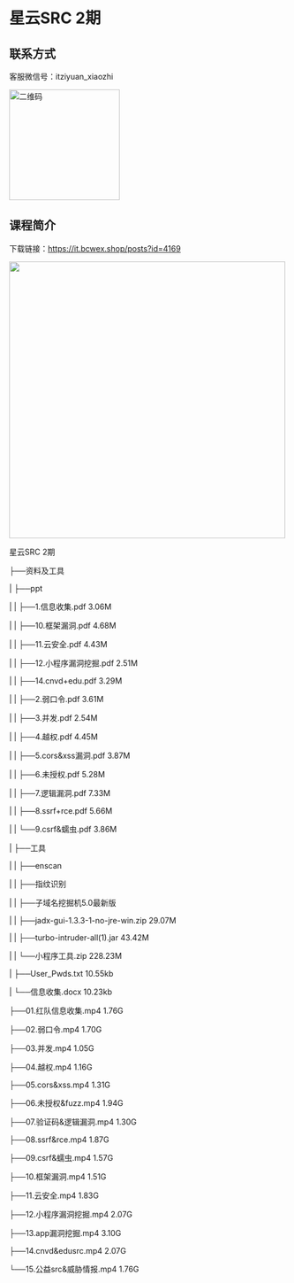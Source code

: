 # 星云SRC 2期

## 联系方式

客服微信号：itziyuan_xiaozhi

<img src="https://ziyuanyun.oss-cn-guangzhou.aliyuncs.com/common/20240614073449/666b82192834a.jpg" width="200" height="200" alt="二维码">

## 课程简介

下载链接：https://it.bcwex.shop/posts?id=4169

<img src="https://ziyuanyun.oss-cn-guangzhou.aliyuncs.com/yun/20240613150215/666a9977a8dfb.jpg" width="500" alt="">

  星云SRC 2期



 ├──资料及工具

 | ├──ppt

 | | ├──1.信息收集.pdf 3.06M

 | | ├──10.框架漏洞.pdf 4.68M

 | | ├──11.云安全.pdf 4.43M

 | | ├──12.小程序漏洞挖掘.pdf 2.51M

 | | ├──14.cnvd+edu.pdf 3.29M

 | | ├──2.弱口令.pdf 3.61M

 | | ├──3.并发.pdf 2.54M

 | | ├──4.越权.pdf 4.45M

 | | ├──5.cors&amp;xss漏洞.pdf 3.87M

 | | ├──6.未授权.pdf 5.28M

 | | ├──7.逻辑漏洞.pdf 7.33M

 | | ├──8.ssrf+rce.pdf 5.66M

 | | └──9.csrf&amp;蠕虫.pdf 3.86M

 | ├──工具

 | | ├──enscan

 | | ├──指纹识别

 | | ├──子域名挖掘机5.0最新版

 | | ├──jadx-gui-1.3.3-1-no-jre-win.zip 29.07M

 | | ├──turbo-intruder-all(1).jar 43.42M

 | | └──小程序工具.zip 228.23M

 | ├──User_Pwds.txt 10.55kb

 | └──信息收集.docx 10.23kb

 ├──01.红队信息收集.mp4 1.76G

 ├──02.弱口令.mp4 1.70G

 ├──03.并发.mp4 1.05G

 ├──04.越权.mp4 1.16G

 ├──05.cors&amp;xss.mp4 1.31G

 ├──06.未授权&amp;fuzz.mp4 1.94G

 ├──07.验证码&amp;逻辑漏洞.mp4 1.30G

 ├──08.ssrf&amp;rce.mp4 1.87G

 ├──09.csrf&amp;蠕虫.mp4 1.57G

 ├──10.框架漏洞.mp4 1.51G

 ├──11.云安全.mp4 1.83G

 ├──12.小程序漏洞挖掘.mp4 2.07G

 ├──13.app漏洞挖掘.mp4 3.10G

 ├──14.cnvd&amp;edusrc.mp4 2.07G

 └──15.公益src&amp;威胁情报.mp4 1.76G

  